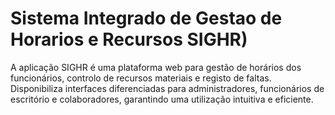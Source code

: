 # Sistema Integrado de Gestao de Horarios e Recursos SIGHR)
A aplicação SIGHR é uma plataforma web para gestão de horários dos funcionários, controlo de recursos materiais e registo de faltas. Disponibiliza interfaces diferenciadas para administradores, funcionários de escritório e colaboradores, garantindo uma utilização intuitiva e eficiente.
